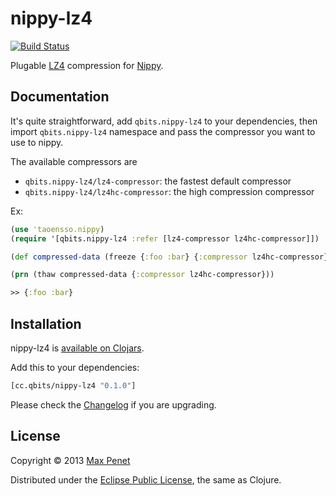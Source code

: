 # nippy-lz4
[![Build Status](https://secure.travis-ci.org/mpenet/nippy-lz4.png?branch=master)](http://travis-ci.org/mpenet/nippy-lz4)

Plugable [LZ4](https://github.com/jpountz/lz4-java) compression for [Nippy](https://github.com/ptaoussanis/nippy).

## Documentation


It's quite straightforward, add `qbits.nippy-lz4` to your dependencies,
then import `qbits.nippy-lz4` namespace and pass the compressor you want
to use to nippy.

The available compressors are

* `qbits.nippy-lz4/lz4-compressor`: the fastest default compressor
* `qbits.nippy-lz4/lz4hc-compressor`: the high compression compressor

Ex:
```clj
(use 'taoensso.nippy)
(require '[qbits.nippy-lz4 :refer [lz4-compressor lz4hc-compressor]])

(def compressed-data (freeze {:foo :bar} {:compressor lz4hc-compressor}))

(prn (thaw compressed-data {:compressor lz4hc-compressor}))

>> {:foo :bar}
```

## Installation

nippy-lz4 is [available on Clojars](https://clojars.org/cc.qbits/nippy-lz4).

Add this to your dependencies:

```clojure
[cc.qbits/nippy-lz4 "0.1.0"]
```

Please check the
[Changelog](https://github.com/mpenet/nippy-lz4/blob/master/CHANGELOG.md)
if you are upgrading.

## License

Copyright © 2013 [Max Penet](http://twitter.com/mpenet)

Distributed under the
[Eclipse Public License](http://www.eclipse.org/legal/epl-v10.html),
the same as Clojure.
